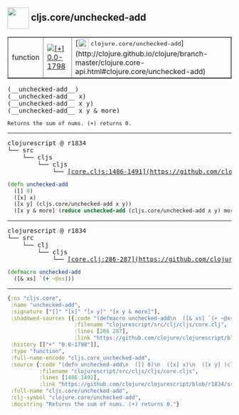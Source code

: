 ## <img width="48px" valign="middle" src="http://i.imgur.com/Hi20huC.png"> cljs.core/unchecked-add

 <table border="1">
<tr>
<td>function</td>
<td><a href="https://github.com/cljsinfo/api-refs/tree/0.0-1798"><img valign="middle" alt="[+] 0.0-1798" src="https://img.shields.io/badge/+-0.0--1798-lightgrey.svg"></a> </td>
<td>
[<img height="24px" valign="middle" src="http://i.imgur.com/1GjPKvB.png"> <samp>clojure.core/unchecked-add</samp>](http://clojure.github.io/clojure/branch-master/clojure.core-api.html#clojure.core/unchecked-add)
</td>
</tr>
</table>

 <samp>
(__unchecked-add__)<br>
(__unchecked-add__ x)<br>
(__unchecked-add__ x y)<br>
(__unchecked-add__ x y & more)<br>
</samp>

```
Returns the sum of nums. (+) returns 0.
```

---

 <pre>
clojurescript @ r1834
└── src
    └── cljs
        └── cljs
            └── <ins>[core.cljs:1486-1491](https://github.com/clojure/clojurescript/blob/r1834/src/cljs/cljs/core.cljs#L1486-L1491)</ins>
</pre>

```clj
(defn unchecked-add
  ([] 0)
  ([x] x)
  ([x y] (cljs.core/unchecked-add x y))
  ([x y & more] (reduce unchecked-add (cljs.core/unchecked-add x y) more)))
```


---

 <pre>
clojurescript @ r1834
└── src
    └── clj
        └── cljs
            └── <ins>[core.clj:286-287](https://github.com/clojure/clojurescript/blob/r1834/src/clj/cljs/core.clj#L286-L287)</ins>
</pre>

```clj
(defmacro unchecked-add
  ([& xs] `(+ ~@xs)))
```

---

```clj
{:ns "cljs.core",
 :name "unchecked-add",
 :signature ["[]" "[x]" "[x y]" "[x y & more]"],
 :shadowed-sources ({:code "(defmacro unchecked-add\n  ([& xs] `(+ ~@xs)))",
                     :filename "clojurescript/src/clj/cljs/core.clj",
                     :lines [286 287],
                     :link "https://github.com/clojure/clojurescript/blob/r1834/src/clj/cljs/core.clj#L286-L287"}),
 :history [["+" "0.0-1798"]],
 :type "function",
 :full-name-encode "cljs.core_unchecked-add",
 :source {:code "(defn unchecked-add\n  ([] 0)\n  ([x] x)\n  ([x y] (cljs.core/unchecked-add x y))\n  ([x y & more] (reduce unchecked-add (cljs.core/unchecked-add x y) more)))",
          :filename "clojurescript/src/cljs/cljs/core.cljs",
          :lines [1486 1491],
          :link "https://github.com/clojure/clojurescript/blob/r1834/src/cljs/cljs/core.cljs#L1486-L1491"},
 :full-name "cljs.core/unchecked-add",
 :clj-symbol "clojure.core/unchecked-add",
 :docstring "Returns the sum of nums. (+) returns 0."}

```
